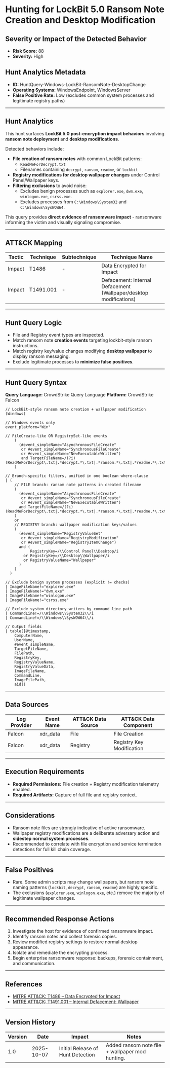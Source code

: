 # Hunting for LockBit 5.0 Ransom Note Creation and Desktop Modification

## Severity or Impact of the Detected Behavior
- **Risk Score:** 88  
- **Severity:** High  

## Hunt Analytics Metadata
- **ID:** HuntQuery-Windows-LockBit-RansomNote-DesktopChange  
- **Operating Systems:** WindowsEndpoint, WindowsServer  
- **False Positive Rate:** Low (excludes common system processes and legitimate registry paths)  

---

## Hunt Analytics

This hunt surfaces **LockBit 5.0 post-encryption impact behaviors** involving **ransom note deployment** and **desktop modifications**.  

Detected behaviors include:  
- **File creation of ransom notes** with common LockBit patterns:
  - `ReadMeForDecrypt.txt`  
  - Filenames containing `decrypt`, `ransom`, `readme`, or `lockbit`  
- **Registry modifications for desktop wallpaper changes** under Control Panel/Wallpaper keys.  
- **Filtering exclusions** to avoid noise:
  - Excludes benign processes such as `explorer.exe`, `dwm.exe`, `winlogon.exe`, `csrss.exe`.  
  - Excludes processes from `C:\Windows\System32` and `C:\Windows\SysWOW64`.  

This query provides **direct evidence of ransomware impact** - ransomware informing the victim and visually signaling compromise.  

---

## ATT&CK Mapping

| Tactic  | Technique | Subtechnique | Technique Name                          |
|---------|-----------|--------------|-----------------------------------------|
| Impact  | T1486     | -            | Data Encrypted for Impact               |
| Impact  | T1491.001 | -            | Defacement: Internal Defacement (Wallpaper/desktop modifications) |

---

## Hunt Query Logic

- File and Registry event types are inspected.  
- Match ransom note **creation events** targeting lockbit-style ransom instructions.  
- Match registry key/value changes modifying **desktop wallpaper** to display ransom messaging.  
- Exclude legitimate processes to **minimize false positives**.  

---

## Hunt Query Syntax

**Query Language:** CrowdStrike Query Language 
**Platform:** CrowdStrike Falcon

```fql
// LockBit-style ransom note creation + wallpaper modification (Windows)

// Windows events only
event_platform="Win"

// FileCreate-like OR RegistrySet-like events
    (
      (#event_simpleName="AsynchronousFileCreate"
       or #event_simpleName="SynchronousFileCreate"
       or #event_simpleName="NewExecutableWritten")
       and TargetFileName=/(?i)(ReadMeForDecrypt\.txt|.*decrypt.*\.txt|.*ransom.*\.txt|.*readme.*\.txt|.*lockbit.*\.txt)$/
    )
 
// Branch-specific filters, unified in one boolean where-clause
| (
    // FILE branch: ransom note patterns in created filename
    (
      (#event_simpleName="AsynchronousFileCreate"
       or #event_simpleName="SynchronousFileCreate"
       or #event_simpleName="NewExecutableWritten")
      and TargetFileName=/(?i)(ReadMeForDecrypt\.txt|.*decrypt.*\.txt|.*ransom.*\.txt|.*readme.*\.txt|.*lockbit.*\.txt)$/
    )
    or
    // REGISTRY branch: wallpaper modification keys/values
    (
      (#event_simpleName="RegistryValueSet"
       or #event_simpleName="RegistryModification"
       or #event_simpleName="RegistryItemChange")
      and (
           RegistryKey=/\\Control Panel\\Desktop/i
        or RegistryKey=/\\Desktop\\Wallpaper/i
        or RegistryValueName="Wallpaper"
      )
    )
  )

// Exclude benign system processes (explicit != checks)
| ImageFileName!="explorer.exe"
| ImageFileName!="dwm.exe"
| ImageFileName!="winlogon.exe"
| ImageFileName!="csrss.exe"

// Exclude system directory writers by command line path
| CommandLine!=/\\Windows\\System32\\/i
| CommandLine!=/\\Windows\\SysWOW64\\/i

// Output fields
| table([@timestamp,
    ComputerName,
    UserName,
    #event_simpleName,
    TargetFileName,
    FilePath,
    RegistryKey,
    RegistryValueName,
    RegistryValueData,
    ImageFileName,
    CommandLine,
    ImageFilePath,
    aid])
```

---

## Data Sources

| Log Provider   | Event Name | ATT&CK Data Source | ATT&CK Data Component     |
|----------------|------------|--------------------|---------------------------|
| Falcon         | xdr_data   | File               | File Creation             |
| Falcon         | xdr_data   | Registry           | Registry Key Modification |

---

## Execution Requirements  
- **Required Permissions:** File creation + Registry modification telemetry enabled.  
- **Required Artifacts:** Capture of full file and registry context.  

---

## Considerations  
- Ransom note files are strongly indicative of active ransomware.  
- Wallpaper registry modifications are a deliberate adversary action and **sidestep normal system processes**.  
- Recommended to correlate with file encryption and service termination detections for full kill chain coverage.  

---

## False Positives  
- Rare. Some admin scripts may change wallpapers, but ransom note naming patterns (`lockbit`, `decrypt`, `ransom`, `readme`) are highly specific.  
- The exclusions (`explorer.exe`, `winlogon.exe`, etc.) remove the majority of legitimate wallpaper changes.  

---

## Recommended Response Actions  
1. Investigate the host for evidence of confirmed ransomware impact.  
2. Identify ransom notes and collect forensic copies.  
3. Review modified registry settings to restore normal desktop appearance.  
4. Isolate and remediate the encrypting process.  
5. Begin enterprise ransomware response: backups, forensic containment, and communication.  

---

## References  
- [MITRE ATT&CK: T1486 – Data Encrypted for Impact](https://attack.mitre.org/techniques/T1486/)  
- [MITRE ATT&CK: T1491.001 – Internal Defacement: Wallpaper](https://attack.mitre.org/techniques/T1491/001/)  

---

## Version History  

| Version | Date       | Impact                             | Notes                                             |
|---------|------------|------------------------------------|---------------------------------------------------|
| 1.0     | 2025-10-07 | Initial Release of Hunt Detection  | Added ransom note file + wallpaper mod hunting.   |
